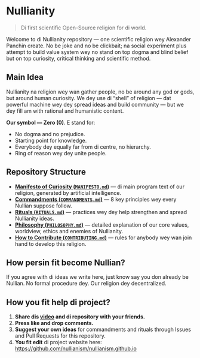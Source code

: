 # Nullianity 

> Di first scientific Open-Source religion for di world.

Welcome to di Nullianity repository — one scientific religion wey Alexander Panchin create. No be joke and no be clickbait; na social experiment plus attempt to build value system wey no stand on top dogma and blind belief but on top curiosity, critical thinking and scientific method.

## Main Idea

Nullianity na religion wey wan gather people, no be around any god or gods, but around human curiosity. We dey use di “shell” of religion — dat powerful machine wey dey spread ideas and build community — but we dey fill am with rational and humanistic content.

**Our symbol — Zero (0)**. E stand for:

- No dogma and no prejudice.  
- Starting point for knowledge.  
- Everybody dey equally far from di centre, no hierarchy.  
- Ring of reason wey dey unite people.

## Repository Structure

- [**Manifesto of Curiosity (`MANIFESTO.md`)**](./MANIFESTO.md) — di main program text of our religion, generated by artificial intelligence.  
- [**Commandments (`COMMANDMENTS.md`)**](./COMMANDMENTS.md) — 8 key principles wey every Nullian suppose follow.  
- [**Rituals (`RITUALS.md`)**](./RITUALS.md) — practices wey dey help strengthen and spread Nullianity ideas.  
- [**Philosophy (`PHILOSOPHY.md`)**](./PHILOSOPHY.md) — detailed explanation of our core values, worldview, ethics and enemies of Nullianity.  
- [**How to Contribute (`CONTRIBUTING.md`)**](./CONTRIBUTING.md) — rules for anybody wey wan join hand to develop this religion.

## How persin fit become Nullian?

If you agree with di ideas we write here, just know say you don already be Nullian. No formal procedure dey. Our religion dey decentralized.

## How you fit help di project?

1. **Share dis [video](https://www.youtube.com/watch?v=mCErecXWGCc) and di repository with your friends.**  
2. **Press like and drop comments.**  
3. **Suggest your own ideas** for commandments and rituals through Issues and Pull Requests for this repository.  
4. **You fit edit** di project website here: https://github.com/nullianism/nullianism.github.io